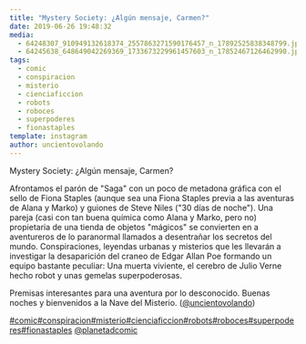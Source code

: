 ```yaml
---
title: "Mystery Society: ¿Algún mensaje, Carmen?"
date: 2019-06-26 19:48:32
media: 
  - 64248307_910949132618374_2557863271590176457_n_17892525838348799.jpg
  - 64245638_648649042269369_1733673229961457603_n_17852467126462990.jpg
tags: 
  - comic
  - conspiracion
  - misterio
  - cienciaficcion
  - robots
  - roboces
  - superpoderes
  - fionastaples
template: instagram
author: uncientovolando
---
```


Mystery Society: ¿Algún mensaje, Carmen?

Afrontamos el parón de "Saga" con un poco de metadona gráfica con el sello de Fiona Staples (aunque sea una Fiona Staples previa a las aventuras de Alana y Marko) y guiones de Steve Niles ("30 días de noche"). Una pareja (casi con tan buena química como Alana y Marko, pero no) propietaria de una tienda de objetos "mágicos" se convierten en a aventureros de lo paranormal llamados a desentrañar los secretos del mundo. Conspiraciones, leyendas urbanas y misterios que les llevarán a investigar la desaparición del craneo de Edgar Allan Poe formando un equipo bastante peculiar: Una muerta viviente, el cerebro de Julio Verne hecho robot y unas gemelas superpoderosas.

Premisas interesantes para una aventura por lo desconocido. Buenas noches y bienvenidos a la Nave del Misterio. ([@uncientovolando](https://instagram.com/uncientovolando))

[#comic](/tags/comic)[#conspiracion](/tags/conspiracion)[#misterio](/tags/misterio)[#cienciaficcion](/tags/cienciaficcion)[#robots](/tags/robots)[#roboces](/tags/roboces)[#superpoderes](/tags/superpoderes)[#fionastaples](/tags/fionastaples)
[@planetadcomic](https://instagram.com/planetadcomic)
